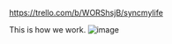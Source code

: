 https://trello.com/b/WORShsjB/syncmylife

This is how we work.
![image](https://github.com/florentrot/full-stack-app/assets/99581506/3ebe796e-17b9-41b9-9efa-78355f57f2f1)
